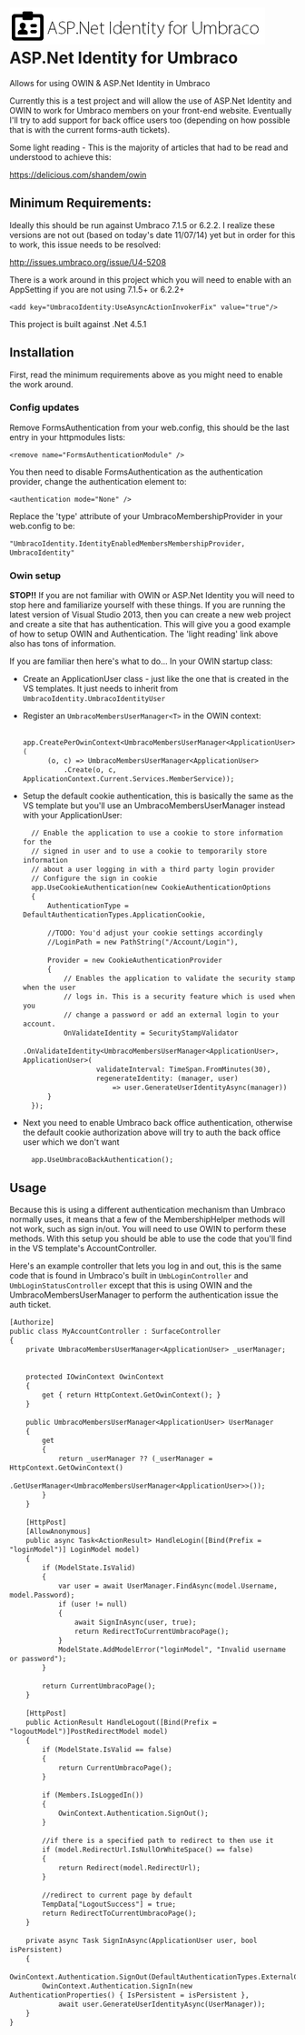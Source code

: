 ![ASP.Net Identity for Umbraco](Logo.png?raw=true)ASP.Net Identity for Umbraco
===============

Allows for using OWIN &amp; ASP.Net Identity in Umbraco

Currently this is a test project and will allow the use of ASP.Net Identity and OWIN to work for Umbraco members on your front-end website. Eventually I'll try to add support for back office users too (depending on how possible that is with the current forms-auth tickets). 

Some light reading - This is the majority of articles that had to be read and understood to achieve this:

https://delicious.com/shandem/owin

## Minimum Requirements:

Ideally this should be run against Umbraco 7.1.5 or 6.2.2. I realize these versions are not out (based on today's date 11/07/14) yet but in order for this to work, this issue needs to be resolved:

http://issues.umbraco.org/issue/U4-5208

There is a work around in this project which you will need to enable with an AppSetting if you are not using 7.1.5+ or 6.2.2+

    <add key="UmbracoIdentity:UseAsyncActionInvokerFix" value="true"/>

This project is built against .Net 4.5.1

## Installation

First, read the minimum requirements above as you might need to enable the work around.

### Config updates

Remove FormsAuthentication from your web.config, this should be the last entry in your httpmodules lists:

    <remove name="FormsAuthenticationModule" />
    
You then need to disable FormsAuthentication as the authentication provider, change the authentication element to:

    <authentication mode="None" />
    
Replace the 'type' attribute of your UmbracoMembershipProvider in your web.config to be:

    "UmbracoIdentity.IdentityEnabledMembersMembershipProvider, UmbracoIdentity"
    
### Owin setup

**STOP!!** If you are not familiar with OWIN or ASP.Net Identity you will need to stop here and familiarize yourself with these things. If you are running the latest version of Visual Studio 2013, then you can create a new web project and create a site that has authentication. This will give you a good example of how to setup OWIN and Authentication. The 'light reading' link above also has tons of information.

If you are familiar then here's what to do... In your OWIN startup class:

* Create an ApplicationUser class - just like the one that is created in the VS templates. It just needs to inherit from `UmbracoIdentity.UmbracoIdentityUser`
* Register an `UmbracoMembersUserManager<T>` in the OWIN context:

        app.CreatePerOwinContext<UmbracoMembersUserManager<ApplicationUser>>(
            (o, c) => UmbracoMembersUserManager<ApplicationUser>
                .Create(o, c, ApplicationContext.Current.Services.MemberService));
                
* Setup the default cookie authentication, this is basically the same as the VS template but you'll use an UmbracoMembersUserManager instead with your ApplicationUser:

        // Enable the application to use a cookie to store information for the 
        // signed in user and to use a cookie to temporarily store information 
        // about a user logging in with a third party login provider 
        // Configure the sign in cookie
        app.UseCookieAuthentication(new CookieAuthenticationOptions
        {
            AuthenticationType = DefaultAuthenticationTypes.ApplicationCookie,

            //TODO: You'd adjust your cookie settings accordingly
            //LoginPath = new PathString("/Account/Login"),

            Provider = new CookieAuthenticationProvider
            {
                // Enables the application to validate the security stamp when the user 
                // logs in. This is a security feature which is used when you 
                // change a password or add an external login to your account.  
                OnValidateIdentity = SecurityStampValidator
                    .OnValidateIdentity<UmbracoMembersUserManager<ApplicationUser>, ApplicationUser>(
                        validateInterval: TimeSpan.FromMinutes(30),
                        regenerateIdentity: (manager, user)
                            => user.GenerateUserIdentityAsync(manager))
            }
        });
        
* Next you need to enable Umbraco back office authentication, otherwise the default cookie authorization above will try to auth the back office user which we don't want

        app.UseUmbracoBackAuthentication();
        
## Usage

Because this is using a different authentication mechanism than Umbraco normally uses, it means that a few of the MembershipHelper methods will not work, such as sign in/out. You will need to use OWIN to perform these methods. With this setup you should be able to use the code that you'll find in the VS template's AccountController.
    
Here's an example controller that lets you log in and out, this is the same code that is found in Umbraco's built in `UmbLoginController` and `UmbLoginStatusController` except that this is using OWIN and the UmbracoMembersUserManager to perform the authentication issue the auth ticket.

    [Authorize]
    public class MyAccountController : SurfaceController
    {
        private UmbracoMembersUserManager<ApplicationUser> _userManager;


        protected IOwinContext OwinContext
        {
            get { return HttpContext.GetOwinContext(); }
        }

        public UmbracoMembersUserManager<ApplicationUser> UserManager
        {
            get
            {
                return _userManager ?? (_userManager = HttpContext.GetOwinContext()
                    .GetUserManager<UmbracoMembersUserManager<ApplicationUser>>());
            }
        }

        [HttpPost]
        [AllowAnonymous]
        public async Task<ActionResult> HandleLogin([Bind(Prefix = "loginModel")] LoginModel model)
        {
            if (ModelState.IsValid)
            {
                var user = await UserManager.FindAsync(model.Username, model.Password);
                if (user != null)
                {
                    await SignInAsync(user, true);
                    return RedirectToCurrentUmbracoPage();
                }
                ModelState.AddModelError("loginModel", "Invalid username or password");
            }

            return CurrentUmbracoPage();
        }

        [HttpPost]
        public ActionResult HandleLogout([Bind(Prefix = "logoutModel")]PostRedirectModel model)
        {
            if (ModelState.IsValid == false)
            {
                return CurrentUmbracoPage();
            }

            if (Members.IsLoggedIn())
            {
                OwinContext.Authentication.SignOut();
            }

            //if there is a specified path to redirect to then use it
            if (model.RedirectUrl.IsNullOrWhiteSpace() == false)
            {
                return Redirect(model.RedirectUrl);
            }

            //redirect to current page by default
            TempData["LogoutSuccess"] = true;
            return RedirectToCurrentUmbracoPage();
        }

        private async Task SignInAsync(ApplicationUser user, bool isPersistent)
        {
            OwinContext.Authentication.SignOut(DefaultAuthenticationTypes.ExternalCookie);
            OwinContext.Authentication.SignIn(new AuthenticationProperties() { IsPersistent = isPersistent },
                await user.GenerateUserIdentityAsync(UserManager));
        }
    }
